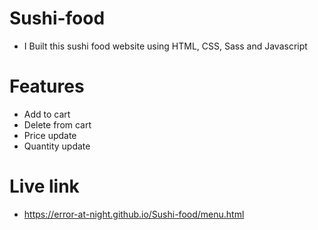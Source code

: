 # Sushi-food
- I Built this sushi food website using HTML, CSS, Sass and Javascript

# Features
- Add to cart
- Delete from cart
- Price update
- Quantity update

# Live link
- https://error-at-night.github.io/Sushi-food/menu.html

